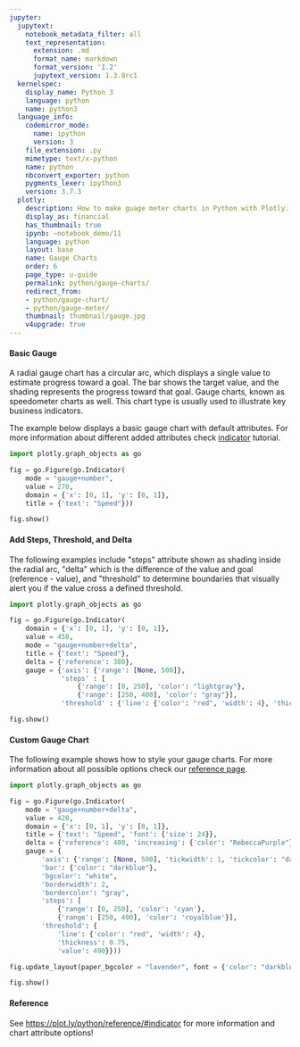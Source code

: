```yaml
---
jupyter:
  jupytext:
    notebook_metadata_filter: all
    text_representation:
      extension: .md
      format_name: markdown
      format_version: '1.2'
      jupytext_version: 1.3.0rc1
  kernelspec:
    display_name: Python 3
    language: python
    name: python3
  language_info:
    codemirror_mode:
      name: ipython
      version: 3
    file_extension: .py
    mimetype: text/x-python
    name: python
    nbconvert_exporter: python
    pygments_lexer: ipython3
    version: 3.7.3
  plotly:
    description: How to make guage meter charts in Python with Plotly.
    display_as: financial
    has_thumbnail: true
    ipynb: ~notebook_demo/11
    language: python
    layout: base
    name: Gauge Charts
    order: 6
    page_type: u-guide
    permalink: python/gauge-charts/
    redirect_from:
    - python/gauge-chart/
    - python/gauge-meter/
    thumbnail: thumbnail/gauge.jpg
    v4upgrade: true
---
```


#### Basic Gauge
A radial gauge chart has a circular arc, which displays a single value to estimate progress toward a goal.
  The bar shows the target value, and the shading represents the progress toward that goal. Gauge charts, known as
  speedometer charts as well. This chart type is usually used to illustrate key business indicators.

  The example below displays a basic gauge chart with default attributes. For more information about different added attributes check [indicator](https://plot.ly/python/indicator/) tutorial.

```python
import plotly.graph_objects as go

fig = go.Figure(go.Indicator(
    mode = "gauge+number",
    value = 270,
    domain = {'x': [0, 1], 'y': [0, 1]},
    title = {'text': "Speed"}))

fig.show()
```

#### Add Steps, Threshold, and Delta
The following examples include "steps" attribute shown as shading inside the radial arc, "delta" which is the
  difference of the value and goal (reference - value), and "threshold" to determine boundaries that visually alert you if the value cross a defined threshold.

```python
import plotly.graph_objects as go

fig = go.Figure(go.Indicator(
    domain = {'x': [0, 1], 'y': [0, 1]},
    value = 450,
    mode = "gauge+number+delta",
    title = {'text': "Speed"},
    delta = {'reference': 380},
    gauge = {'axis': {'range': [None, 500]},
             'steps' : [
                 {'range': [0, 250], 'color': "lightgray"},
                 {'range': [250, 400], 'color': "gray"}],
             'threshold' : {'line': {'color': "red", 'width': 4}, 'thickness': 0.75, 'value': 490}}))

fig.show()
```

#### Custom Gauge Chart
The following example shows how to style your gauge charts. For more information about all possible options check our [reference page](https://plot.ly/python/reference/#indicator).

```python
import plotly.graph_objects as go

fig = go.Figure(go.Indicator(
    mode = "gauge+number+delta",
    value = 420,
    domain = {'x': [0, 1], 'y': [0, 1]},
    title = {'text': "Speed", 'font': {'size': 24}},
    delta = {'reference': 400, 'increasing': {'color': "RebeccaPurple"}},
    gauge = {
        'axis': {'range': [None, 500], 'tickwidth': 1, 'tickcolor': "darkblue"},
        'bar': {'color': "darkblue"},
        'bgcolor': "white",
        'borderwidth': 2,
        'bordercolor': "gray",
        'steps': [
            {'range': [0, 250], 'color': 'cyan'},
            {'range': [250, 400], 'color': 'royalblue'}],
        'threshold': {
            'line': {'color': "red", 'width': 4},
            'thickness': 0.75,
            'value': 490}}))

fig.update_layout(paper_bgcolor = "lavender", font = {'color': "darkblue", 'family': "Arial"})

fig.show()
```


#### Reference
See https://plot.ly/python/reference/#indicator for more information and chart attribute options!

